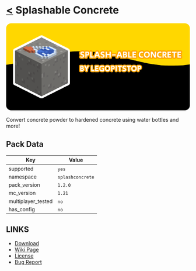 # [<](../README.md) Splashable Concrete

![alt](banner.png)

Convert concrete powder to hardened concrete using water bottles and more!

## Pack Data

| Key                | Value            |
| ------------------ | ---------------- |
| supported          | `yes`            |
| namespace          | `splashconcrete` |
| pack_version       | `1.2.0`          |
| mc_version         | `1.21`           |
| multiplayer_tested | `no`             |
| has_config         | `no`             |

## LINKS

- [Download](https://www.curseforge.com/minecraft/customization/splash-able-concrete-datapack)
- [Wiki Page](https://github.com/legopitstop/Datapacks/wiki)
- [License](https://license.lpsmods.dev)
- [Bug Report](https://github.com/legopitstop/Datapacks/issues)
